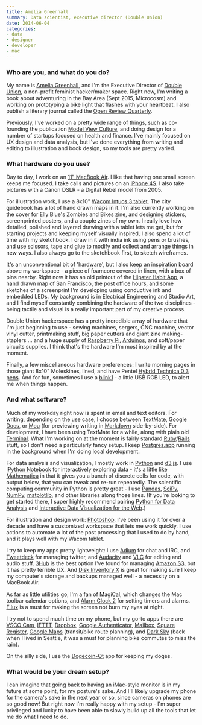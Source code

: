 ```yaml
---
title: Amelia Greenhall
summary: Data scientist, executive director (Double Union)
date: 2014-06-04
categories:
- data
- designer
- developer
- mac
---
```


### Who are you, and what do you do?

My name is [Amelia Greenhall](http://www.ameliagreenhall.com/ "Amelia's website."), and I'm the Executive Director of [Double Union](http://doubleunion.org/ "A feminist hacker space in San Francisco."), a non-profit feminist hacker/maker space. Right now, I'm writing a book about adventuring in the Bay Area (Sept 2015, Microcosm) and working on prototyping a bike light that flashes with your heartbeat. I also publish a literary journal called the [Open Review Quarterly](http://openreviewquarterly.com/ "Amelia's literary journal.").

Previously, I've worked on a pretty wide range of things, such as co-founding the publication [Model View Culture](http://modelviewculture.com/ "A tech and diversity publication."), and doing design for a number of startups focused on health and finance. I've mainly focused on UX design and data analysis, but I've done everything from writing and editing to illustration and book design, so my tools are pretty varied.

### What hardware do you use?

Day to day, I work on an [11" MacBook Air][macbook-air]. I like that having one small screen keeps me focused. I take calls and pictures on an [iPhone 4S][iphone-4s]. I also take pictures with a Canon DSLR - a Digital Rebel model from 2005.

For illustration work, I use a 8x10" [Wacom Intuos 3 tablet][intuos]. The city guidebook has a lot of hand drawn maps in it. I'm also currently working on the cover for Elly Blue's Zombies and Bikes zine, and designing stickers, screenprinted posters, and a couple zines of my own. I really love how detailed, polished and layered drawing with a tablet lets me get, but for starting projects and keeping myself visually inspired, I also spend a lot of time with my sketchbook. I draw in it with india ink using pens or brushes, and use scissors, tape and glue to modify and collect and arrange things in new ways. I also always go to the sketchbook first, to sketch wireframes.

It's an unconventional bit of 'hardware', but I also keep an inspiration board above my workspace - a piece of foamcore covered in linen, with a box of pins nearby. Right now it has an old printout of the [Hipster Habit App](http://hipsterhabitapp.com/ "A printable habit book."), a hand drawn map of San Francisco, the post office hours, and some sketches of a screenprint I'm developing using conductive ink and embedded LEDs. My background is in Electrical Engineering and Studio Art, and I find myself constantly combining the hardware of the two disciplines - being tactile and visual is a really important part of my creative process.

Double Union hackerspace has a pretty incredible array of hardware that I'm just beginning to use - sewing machines, sergers, CNC machine, vector vinyl cutter, printmaking stuff, big paper cutters and giant zine making-staplers ... and a huge supply of [Raspberry Pi][raspberry-pi], [Arduinos][arduino], and soft/paper circuits supplies. I think that's the hardware I'm most inspired by at the moment.

Finally, a few miscellaneous hardware preferences: I write morning pages in those giant 8x10" Moleskines, lined, and have Pentel [Hybrid Technica 0.3 pens][hybrid-technica-0.3mm]. And for fun, sometimes I use a [blink1][] - a little USB RGB LED, to alert me when things happen.

### And what software?

Much of my workday right now is spent in email and text editors. For writing, depending on the use case, I choose between [TextMate][], [Google Docs][google-docs], or [Mou][] (for previewing writing in [Markdown][] side-by-side). For development, I have been using TextMate for a while, along with plain old [Terminal][]. What I'm working on at the moment is fairly standard [Ruby][]/[Rails][] stuff, so I don't need a particularly fancy setup. I keep [Postgres.app][postgres.app] running in the background when I'm doing local development.

For data analysis and visualization, I mostly work in [Python][] and [d3.js][]. I use [IPython Notebook][ipython-notebook] for interactively exploring data - it's a little like [Mathematica][] in that it gives you a bunch of discrete cells for code, with output below, that you can tweak and re-run repeatedly. The scientific computing community in Python is pretty great - I use [Pandas][], [SciPy][], [NumPy][], [matplotlib][], and other libraries along those lines. (If you're looking to get started there, I super highly recommend pairing [Python for Data Analysis](http://shop.oreilly.com/product/0636920023784.do "A book about using Python for data analysis.") and [Interactive Data Visualization for the Web](http://chimera.labs.oreilly.com/books/1230000000345/ "A book about displaying interactive data on the web.").)

For illustration and design work: [Photoshop][]. I've been using it for over a decade and have a customized workspace that lets me work quickly. I use actions to automate a lot of the post processing that I used to do by hand, and it plays well with my Wacom tablet.

I try to keep my apps pretty lightweight: I use [Adium][] for chat and IRC, and [Tweetdeck][] for managing twitter, and [Audacity][] and [VLC][] for editing and audio stuff. [3Hub][] is the best option I've found for managing [Amazon S3][s3], but it has pretty terrible UX. And [Disk Inventory X][disk-inventory-x] is great for making sure I keep my computer's storage and backups managed well - a necessity on a MacBook Air.

As far as little utilities go, I'm a fan of [MagiCal][], which changes the Mac toolbar calendar options, and [Alarm Clock 2][alarm-clock] for setting timers and alarms. [F.lux][] is a must for making the screen not burn my eyes at night.

I try not to spend much time on my phone, but my go-to apps there are [VSCO Cam][vsco-ios], [IFTTT][ifttt-ios], [Dropbox][dropbox-ios], [Google Authenticator][google-authenticator-ios], [Mailbox][], [Square Register][square-register-ios], [Google Maps][google-maps-ios] (transit/bike route planning), and [Dark Sky][dark-sky-ios] (back when I lived in Seattle, it was a must for planning bike commutes to miss the rain).

On the silly side, I use the [Dogecoin-Qt][dogecoin] app for keeping my doges.

### What would be your dream setup?

I can imagine that going back to having an iMac-style monitor is in my future at some point, for my posture's sake. And I'll likely upgrade my phone for the camera's sake in the next year or so, since cameras on phones are so good now! But right now I'm really happy with my setup - I'm super privileged and lucky to have been able to slowly build up all the tools that let me do what I need to do.

[3hub]: https://s3browser.com/ "A Mac client for Amazon's S3."
[adium]: https://en.wikipedia.org/wiki/Adium "A multi-protocol chat application for the Mac."
[alarm-clock]: http://web.archive.org/web/20160525150353/http://osx.iusethis.com:80/app/alarmclock2 "An alarm clock application for Mac OS X."
[arduino]: https://www.arduino.cc/ "Open-source prototyping hardware."
[audacity]: https://sourceforge.net/projects/audacity/ "An open-source, cross-platform audio editor."
[blink1]: https://blink1.thingm.com/ "A programmable USB LED indicator light."
[d3.js]: https://d3js.org/ "A Javascript framework for manipulating data."
[dark-sky-ios]: https://support.apple.com:443/en-us/HT213526 "A weather app."
[disk-inventory-x]: http://www.derlien.com "An application for Mac OS X that shows a breakdown of disk usage."
[dogecoin]: https://github.com/dogecoin/dogecoin "A client for the virtual currency."
[dropbox-ios]: https://www.dropbox.com/mobile?trigger=on "An iOS version of the syncing software."
[f.lux]: https://justgetflux.com/ "A tool to make the colour of your screen adapt to the current time of day."
[google-authenticator-ios]: https://apps.apple.com/us/app/google-authenticator/id388497605 "An app providing 2-step login verification for your accounts."
[google-docs]: https://en.wikipedia.org/wiki/Google_Docs "A web-based office suite."
[google-maps-ios]: https://apps.apple.com/us/app/id585027354 "An app for the map service."
[hybrid-technica-0.3mm]: http://web.archive.org/web/20151222132300/http://www.amazon.com:80/Pentel-Hybrid-Technica-Ultra-KN103-A/dp/B003VV5M4O? "A pen."
[ifttt-ios]: https://apps.apple.com/us/app/ifttt/id660944635 "An app for the flexible web utility."
[intuos]: https://www.wacom.com/en-us/products/pen-tablets/wacom-intuos "A pen tablet."
[iphone-4s]: https://en.wikipedia.org/wiki/IPhone_4S "A smartphone."
[ipython-notebook]: https://ipython.org/notebook.html "A web-based Python environment."
[macbook-air]: https://www.apple.com/macbook-air/ "A very thin laptop."
[magical]: http://www.charcoaldesign.co.uk/magical "An alternate date/time menubar item for Mac OS X."
[mailbox]: http://web.archive.org/web/20171224163851/http://www.mailboxapp.com:80/? "A email client."
[markdown]: https://daringfireball.net/projects/markdown/ "An email-like format for marking up text."
[mathematica]: https://www.wolfram.com/mathematica/ "Computation and simulation software."
[matplotlib]: https://matplotlib.org/ "A Python library for 2D plotting."
[mou]: http://web.archive.org/web/20220625222050/http://25.io/mou/ "A Markdown text editor for the Mac."
[numpy]: https://numpy.org/ "A Python package for scientific computing."
[pandas]: https://pandas.pydata.org/ "A Python data analysis library."
[photoshop]: https://www.adobe.com/products/photoshop.html "A bitmap image editor."
[postgres.app]: https://postgresapp.com/ "A bundled installation of Postgres for Mac OS X."
[python]: https://www.python.org/ "An interpreted scripting language."
[rails]: https://rubyonrails.org/ "A Ruby-based web framework."
[raspberry-pi]: https://en.wikipedia.org/wiki/Raspberry_Pi "A single-board hackable computer."
[ruby]: https://www.ruby-lang.org/en/ "An interpreted scripting language."
[s3]: https://aws.amazon.com/s3/ "Cloud-based Internet storage magic."
[scipy]: https://scipy.org/ "A collection of scientific tools for Python."
[square-register-ios]: https://apps.apple.com/us/app/square-register/id335393788 "An app for accepting credit cards via a dedicated card reader."
[terminal]: https://en.wikipedia.org/wiki/Terminal_(OS_X) "A console application included with Mac OS X."
[textmate]: https://macromates.com/ "A text editor for the Mac."
[tweetdeck]: https://about.twitter.com/en/products/tweetdeck "A multi-column Twitter client."
[vlc]: http://www.videolan.org/vlc/ "An open-source media player."
[vsco-ios]: http://web.archive.org/web/20221211024023/https://apps.apple.com/app/vsco-cam/id588013838 "A camera app."
